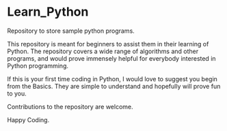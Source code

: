# Learn_Python
Repository to store sample python programs.

This repository is meant for beginners to assist them in their learning of Python. The repository covers a wide range of algorithms and other programs, and would prove immensely helpful for everybody interested in Python programming.

If this is your first time coding in Python, I would love to suggest you begin from the Basics. They are simple to understand and hopefully will prove fun to you.

Contributions to the repository are welcome.

Happy Coding.
